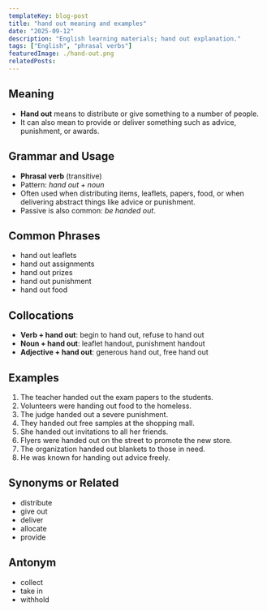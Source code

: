 ```yaml
---
templateKey: blog-post
title: "hand out meaning and examples"
date: "2025-09-12"
description: "English learning materials; hand out explanation."
tags: ["English", "phrasal verbs"]
featuredImage: ./hand-out.png
relatedPosts:
---
```


## Meaning

- **Hand out** means to distribute or give something to a number of people.
- It can also mean to provide or deliver something such as advice, punishment, or awards.

## Grammar and Usage

- **Phrasal verb** (transitive)
- Pattern: _hand out + noun_
- Often used when distributing items, leaflets, papers, food, or when delivering abstract things like advice or punishment.
- Passive is also common: _be handed out_.

## Common Phrases

- hand out leaflets
- hand out assignments
- hand out prizes
- hand out punishment
- hand out food

## Collocations

- **Verb + hand out**: begin to hand out, refuse to hand out
- **Noun + hand out**: leaflet handout, punishment handout
- **Adjective + hand out**: generous hand out, free hand out

## Examples

1. The teacher handed out the exam papers to the students.
2. Volunteers were handing out food to the homeless.
3. The judge handed out a severe punishment.
4. They handed out free samples at the shopping mall.
5. She handed out invitations to all her friends.
6. Flyers were handed out on the street to promote the new store.
7. The organization handed out blankets to those in need.
8. He was known for handing out advice freely.

## Synonyms or Related

- distribute
- give out
- deliver
- allocate
- provide

## Antonym

- collect
- take in
- withhold
